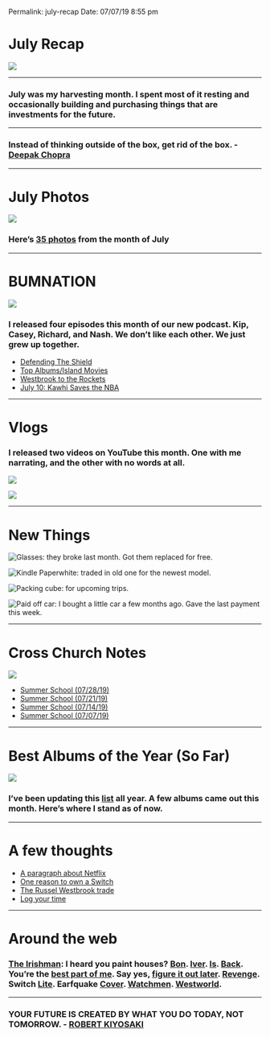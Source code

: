 
Permalink: july-recap
Date: 07/07/19 8:55 pm

# July Recap

![](https://i.imgur.com/xnG2hmW.png)

---- 

### July was my harvesting month. I spent most of it resting and occasionally building and purchasing things that are investments for the future.

---- 

### Instead of thinking outside of the box, get rid of the box. - [Deepak Chopra](https://nashp.com/instead-of-thinking-outside-the-box-get-rid-of-the-box-deepak-chopra)

---- 

# July Photos

[![](https://i.imgur.com/8EKQSGT.jpg)](https://nashp.com/july)

### Here’s [35 photos](https://nashp.com/july) from the month of July

---- 

# BUMNATION

![](https://i.imgur.com/cv7wAgj.jpg)

### I released four episodes this month of our new podcast. Kip, Casey, Richard, and Nash. We don’t like each other. We just grew up together.

- [Defending The Shield](https://overcast.fm/+JxQglecfA)
- [Top Albums/Island Movies](https://overcast.fm/+JxQhjAk-s)
- [Westbrook to the Rockets](https://overcast.fm/+JxQhsWEFk)
- [July 10: Kawhi Saves the NBA](https://overcast.fm/+JxQgNlY-g)

---- 

# Vlogs

### I released two videos on YouTube this month. One with me narrating, and the other with no words at all.

[![](https://i.imgur.com/2gjQrvk.png)](https://youtu.be/tku_tPeApV4)

[![](https://i.imgur.com/agaTmjU.jpg)](https://youtu.be/eFh_AM38dwI)

---- 

# New Things

![Glasses: they broke last month. Got them replaced for free.](https://nashp.com/_image_cache/ece0ac70-17b5-4741-92d1-6a25960efdd5.jpg)

![Kindle Paperwhite: traded in old one for the newest model.](https://i.imgur.com/dQdoO1L.jpg)

![Packing cube: for upcoming trips.](https://nashp.com/_image_cache/6afd5f26-f19c-4990-8d89-5edd98f0bce1.jpg)

![Paid off car: I bought a little car a few months ago. Gave the last payment this week.](https://nashp.com/_image_cache/1e498298-4da9-4111-b02b-7be0921b394a.jpg)

---- 

# Cross Church Notes

![](https://nashp.com/_image_cache/f540b9d0-6c81-49e4-9ada-be48a8355bce.jpg)

- [Summer School (07/28/19)](https://nashp.com/cross-church-notes-summer-school-07/28/19)
- [Summer School (07/21/19)](https://nashp.com/cross-church-notes-summer-school-07/21/19)
- [Summer School (07/14/19)](https://nashp.com/cross-church-notes-summer-school-07/14/19)
- [Summer School (07/07/19)](https://nashp.com/cross-church-notes-summer-school-06/07/19)

---- 

# Best Albums of the Year (So Far)

![](https://i.imgur.com/ylumkKi.png)

### I’ve been updating this [list](https://nashp.com/2019-albums) all year. A few albums came out this month. Here’s where I stand as of now.

---- 

# A few thoughts

- [A paragraph about Netflix](https://nashp.com/netflix-is-losing-beloved-shows-subscribers-and-confidence)
- [One reason to own a Switch](https://nashp.com/reason-to-own-a-switch-indie-games)
- [The Russel Westbrook trade](https://nashp.com/my-thoughts-on-russell-westbrook-being-traded-for-chris-paul)
- [Log your time](https://nashp.com/log-your-time-and-what-youve-been-up-to-every-30-minutes)

---- 

# Around the web

### [The Irishman](https://nashp.com/the-irishman-official-teaser): I heard you paint houses? [Bon](https://nashp.com/sincerity-is-forever-in-season). [Iver](https://nashp.com/bon-iver-faith-official-lyric-video). [Is](https://nashp.com/bon-iver-faith-official-lyric-video). [Back](https://nashp.com/bon-iver-autumn). You’re the [best part of me](https://nashp.com/ed-sheeran-best-part-of-me-feat-yebba). Say yes, [figure it out later](https://nashp.com/say-yes-figure-it-out-later-with-tyler-babin). [Revenge](https://nashp.com/dreamville-presents-revenge-documentary). Switch [Lite](https://nashp.com/first-look-at-nintendo-switch-lite-a-new-addition-to-the-nintendo-switch-family). Earfquake [Cover](https://nashp.com/earfquake-tyler-the-creator-guitar-cover). [Watchmen](https://nashp.com/watchmen-official-comic-con-trailer-hbo). [Westworld](https://nashp.com/official-sdcc-trailer-westworld-season-3-2020-hbo).

---- 

### YOUR FUTURE IS CREATED BY WHAT YOU DO TODAY, NOT TOMORROW. - [ROBERT KIYOSAKI](https://nashp.com/your-future-is-created-by-what-you-do-today-not-tomorrow-robert-kiyosaki)
